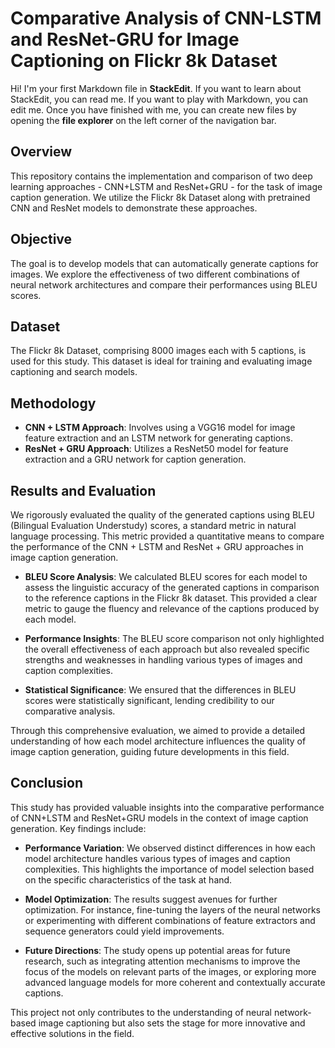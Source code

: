# Comparative Analysis of CNN-LSTM and ResNet-GRU for Image Captioning on Flickr 8k Dataset

Hi! I'm your first Markdown file in **StackEdit**. If you want to learn about StackEdit, you can read me. If you want to play with Markdown, you can edit me. Once you have finished with me, you can create new files by opening the **file explorer** on the left corner of the navigation bar.


## Overview

This repository contains the implementation and comparison of two deep learning approaches - CNN+LSTM and ResNet+GRU - for the task of image caption generation. We utilize the Flickr 8k Dataset along with pretrained CNN and ResNet models to demonstrate these approaches.

## Objective

The goal is to develop models that can automatically generate captions for images. We explore the effectiveness of two different combinations of neural network architectures and compare their performances using BLEU scores.

## Dataset

The Flickr 8k Dataset, comprising 8000 images each with 5 captions, is used for this study. This dataset is ideal for training and evaluating image captioning and search models.

## Methodology

-   **CNN + LSTM Approach**: Involves using a VGG16 model for image feature extraction and an LSTM network for generating captions.
-   **ResNet + GRU Approach**: Utilizes a ResNet50 model for feature extraction and a GRU network for caption generation.

## Results and Evaluation

We rigorously evaluated the quality of the generated captions using BLEU (Bilingual Evaluation Understudy) scores, a standard metric in natural language processing. This metric provided a quantitative means to compare the performance of the CNN + LSTM and ResNet + GRU approaches in image caption generation.

-   **BLEU Score Analysis**: We calculated BLEU scores for each model to assess the linguistic accuracy of the generated captions in comparison to the reference captions in the Flickr 8k dataset. This provided a clear metric to gauge the fluency and relevance of the captions produced by each model.
    
-   **Performance Insights**: The BLEU score comparison not only highlighted the overall effectiveness of each approach but also revealed specific strengths and weaknesses in handling various types of images and caption complexities.
    
-   **Statistical Significance**: We ensured that the differences in BLEU scores were statistically significant, lending credibility to our comparative analysis.
    

Through this comprehensive evaluation, we aimed to provide a detailed understanding of how each model architecture influences the quality of image caption generation, guiding future developments in this field.

## Conclusion

This study has provided valuable insights into the comparative performance of CNN+LSTM and ResNet+GRU models in the context of image caption generation. Key findings include:

-   **Performance Variation**: We observed distinct differences in how each model architecture handles various types of images and caption complexities. This highlights the importance of model selection based on the specific characteristics of the task at hand.
    
-   **Model Optimization**: The results suggest avenues for further optimization. For instance, fine-tuning the layers of the neural networks or experimenting with different combinations of feature extractors and sequence generators could yield improvements.
    
-   **Future Directions**: The study opens up potential areas for future research, such as integrating attention mechanisms to improve the focus of the models on relevant parts of the images, or exploring more advanced language models for more coherent and contextually accurate captions.

This project not only contributes to the understanding of neural network-based image captioning but also sets the stage for more innovative and effective solutions in the field.

